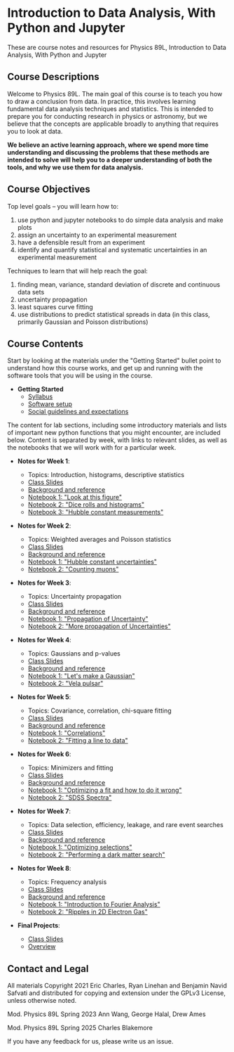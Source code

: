# Introduction to Data Analysis, With Python and Jupyter

These are course notes and resources for Physics 89L, Introduction to Data Analysis, With Python and Jupyter

## Course Descriptions

Welcome to Physics 89L. The main goal of this course is to teach you how to draw a conclusion from data. In practice, this involves learning fundamental data analysis techniques and statistics. This is intended to prepare you for conducting research in physics or astronomy, but we believe that the concepts are applicable broadly to anything that requires you to look at data.

**We believe an active learning approach, where we spend more time understanding and discussing the problems that these methods are intended to solve will help you to a deeper understanding of both the tools, and why we use them for data analysis.**

## Course Objectives

Top level goals – you will learn how to:

  1. use python and jupyter notebooks to do simple data analysis and make plots
  2. assign an uncertainty to an experimental measurement
  3. have a defensible result from an experiment
  4. identify and quantify statistical and systematic uncertainties in an experimental measurement

Techniques to learn that will help reach the goal:

  1. finding mean, variance, standard deviation of discrete and continuous data sets
  2. uncertainty propagation
  3. least squares curve fitting
  4. use distributions to predict statistical spreads in data (in this class, primarily Gaussian and Poisson distributions)

## Course Contents

Start by looking at the materials under the "Getting Started" bullet
point to understand how this course works, and get up and running with
the software tools that you will be using in the course.

* __Getting Started__
  * [Syllabus](syllabus.md)
  * [Software setup](setup.md)
  * [Social guidelines and expectations](social.md)

The content for lab sections, including some introductory materials and 
lists of important new python functions that you might encounter, are 
included below. Content is separated by week, with links to relevant slides, 
as well as the notebooks that we will work with for a particular week.

* __Notes for Week 1__: 
  * Topics: Introduction, histograms, descriptive statistics
  * [Class Slides](https://docs.google.com/presentation/d/1oONrehiWppdOPcdKFqAiprrtvHAZW3NNBZTkdjiGZjY/edit?usp=drive_link)
  * [Background and reference](Week1.md)
  * [Notebook 1: "Look at this figure"](https://github.com/KIPAC/Physics89L/blob/main/nb/01_01_Look%20At%20This%20Figure.ipynb)
  * [Notebook 2: "Dice rolls and histograms"](https://github.com/KIPAC/Physics89L/blob/main/nb/01_02_Dice_Rolls_and_Histograms.ipynb)
  * [Notebook 3: "Hubble constant measurements"](https://github.com/KIPAC/Physics89L/blob/main/nb/01_03_Hubble_Measurements.ipynb)

* __Notes for Week 2__: 
  * Topics: Weighted averages and Poisson statistics
  * [Class Slides](https://docs.google.com/presentation/d/10oGu6gCkJHGlzFacibRNGO9N9UCMHZs2D8onFtHvj1U/edit?usp=drive_link)
  * [Background and reference](Week2.md)
  * [Notebook 1: "Hubble constant uncertainties"](https://github.com/KIPAC/Physics89L/blob/main/nb/02_01_Hubble_Constant_Uncertainties.ipynb)
  * [Notebook 2: "Counting muons"](https://github.com/KIPAC/Physics89L/blob/main/nb/02_02_Counting_Muons.ipynb)

* __Notes for Week 3__: 
  * Topics: Uncertainty propagation
  * [Class Slides](https://docs.google.com/presentation/d/1KYdIyR7Fsi8EjeLXtAEkIC6XE6a-BLAJ-hWVVxcbbhM/edit?usp=drive_link)
  * [Background and reference](Week3.md)
  * [Notebook 1: "Propagation of Uncertainty"](https://github.com/KIPAC/Physics89L/blob/main/nb/03_01_Propagation_of_Uncertainty.ipynb)
  * [Notebook 2: "More propagation of Uncertainties"](https://github.com/KIPAC/Physics89L/blob/main/nb/03_02_More_Uncertainty_Propagation.ipynb)


* __Notes for Week 4__: 
  * Topics: Gaussians and p-values
  * [Class Slides](https://docs.google.com/presentation/d/1w_4uGckpBr8uVEaR15bQtk4VeMH32Zndq_uqovBuSdI/edit?usp=drive_link)
  * [Background and reference](Week4.md)
  * [Notebook 1: "Let's make a Gaussian"](https://github.com/KIPAC/Physics89L/blob/main/nb/04_01_Lets_Make_A_Gaussian.ipynb)
  * [Notebook 2: "Vela pulsar"](https://github.com/KIPAC/Physics89L/blob/main/nb/04_02_Vela_Pulsar.ipynb)

  
* __Notes for Week 5__: 
  * Topics: Covariance, correlation, chi-square fitting
  * [Class Slides](https://docs.google.com/presentation/d/1CE4O-7-3nmCA5gCCSP0jctQhJQ6hbJWk50GfUwRc2DM/edit?usp=drive_link)
  * [Background and reference](Week5.md)
  * [Notebook 1: "Correlations"](https://github.com/KIPAC/Physics89L/blob/main/nb/05_01_Correlations.ipynb)
  * [Notebook 2: "Fitting a line to data"](https://github.com/KIPAC/Physics89L/blob/main/nb/05_02_Fitting_A_Line_to_Data.ipynb)


* __Notes for Week 6__: 
  * Topics: Minimizers and fitting
  * [Class Slides](https://docs.google.com/presentation/d/1j0wjFUgtc2soVB9F4MYKADD8ZciIHu4oSPVdy2MAtCA/edit?usp=drive_link)
  * [Background and reference](Week6.md)
  * [Notebook 1: "Optimizing a fit and how to do it wrong"](https://github.com/KIPAC/Physics89L/blob/main/nb/06_01_Optimizing_a_fit_and_how_to_do_it_wrong.ipynb)
  * [Notebook 2: "SDSS Spectra"](https://github.com/KIPAC/Physics89L/blob/main/nb/06_02_SDSS_Spectra.ipynb)


* __Notes for Week 7__: 
  * Topics: Data selection, efficiency, leakage, and rare event searches
  * [Class Slides](https://docs.google.com/presentation/d/1bUFvjURaFfh8noQgN8aniutybcj8ZFD86HQS8SyYLK0/edit?usp=drive_link)
  * [Background and reference](Week7.md)
  * [Notebook 1: "Optimizing selections"](https://github.com/KIPAC/Physics89L/blob/main/nb/07_01_Cuts_Acceptance_Leakage.ipynb)
  * [Notebook 2: "Performing a dark matter search"](https://github.com/KIPAC/Physics89L/blob/main/nb/07_02_Performing_a_Dark_Matter_Search.ipynb)


* __Notes for Week 8__: 
  * Topics: Frequency analysis
  * [Class Slides](https://docs.google.com/presentation/d/1qtrlylFrjuZ-4gW7CGqLBHZMTaFwV9tr8LRbnJbtHls/edit?usp=drive_link)
  * [Background and reference](Week8.md)
  * [Notebook 1: "Introduction to Fourier Analysis"](https://github.com/KIPAC/Physics89L/blob/main/nb/08_01_Intro_Fourier_Analysis.ipynb)
  * [Notebook 2: "Ripples in 2D Electron Gas"](https://github.com/KIPAC/Physics89L/blob/main/nb/08_02_Ripples_in_2D_Electron_Gas.ipynb)


* __Final Projects__:
  * [Class Slides](https://docs.google.com/presentation/d/1k2FrQduyliD4SHFxkTNZp1OavsTBbc2UtjZyiGl7kJE/edit?usp=drive_link)
  * [Overview](Projects.md) 



## Contact and Legal

All materials Copyright 2021 Eric Charles, Ryan Linehan and Benjamin
Navid Safvati and distributed for copying and extension under the
GPLv3 License, unless otherwise noted.

Mod. Physics 89L Spring 2023 Ann Wang, George Halal, Drew Ames

Mod. Physics 89L Spring 2025 Charles Blakemore

If you have any feedback for us, please write us an issue.

<!--  LocalWords:  jupyter setup.md Linehan
 -->
